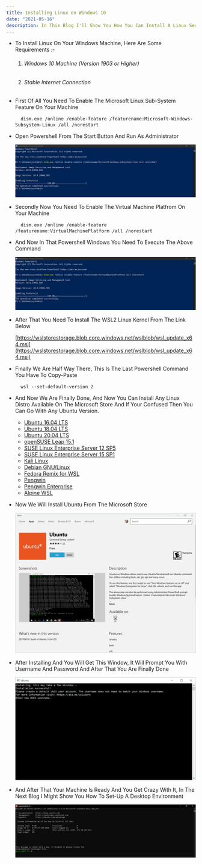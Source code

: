```yaml
---
title: Installing Linux on Windows 10
date: "2021-05-16"
description: In This Blog I'll Show You How You Can Install A Linux Server Inside Your Windows Machine. 
---
```


- To Install Linux On Your Windows Machine, Here Are Some Requirements :-

    1. ###### Windows 10 Machine (Version 1903 or Higher)
    2. ###### Stable Internet Connection

* First Of All You Need To Enable The Microsoft Linux Sub-System Feature On Your Machine
    
        dism.exe /online /enable-feature /featurename:Microsoft-Windows-Subsystem-Linux /all /norestart
        
* Open Powershell From The Start Button And Run As Administrator  

    ![](2.1.png)

* Secondly Now You Need To Enable The Virtual Machine Platfrom On Your Machine
        
        dism.exe /online /enable-feature /featurename:VirtualMachinePlatform /all /norestart

* And Now In That Powershell Windows You Need To Execute The Above Command
    
    ![](3.1.png)

* After That You Need To Install The WSL2 Linux Kernel From The Link Below

    [https://wslstorestorage.blob.core.windows.net/wslblob/wsl_update_x64.msi](https://wslstorestorage.blob.core.windows.net/wslblob/wsl_update_x64.msi)
    
* Finally We Are Half Way There, This Is The Last Powershell Command You Have To Copy-Paste

        wsl --set-default-version 2

* And Now We Are Finally Done, And Now You Can Install Any Linux Distro Available On The Microsoft Store And If Your Confused Then You Can Go With Any Ubuntu Version.
    
    - [Ubuntu 16.04 LTS](https://www.microsoft.com/store/apps/9pjn388hp8c9)
    - [Ubuntu 18.04 LTS](https://www.microsoft.com/store/apps/9N9TNGVNDL3Q)
    - [Ubuntu 20.04 LTS](https://www.microsoft.com/store/apps/9n6svws3rx71)
    - [openSUSE Leap 15.1](https://www.microsoft.com/store/apps/9NJFZK00FGKV)
    - [SUSE Linux Enterprise Server 12 SP5](https://www.microsoft.com/store/apps/9MZ3D1TRP8T1)
    - [SUSE Linux Enterprise Server 15 SP1](https://www.microsoft.com/store/apps/9PN498VPMF3Z)
    - [Kali Linux](https://www.microsoft.com/store/apps/9PKR34TNCV07)
    - [Debian GNU/Linux](https://www.microsoft.com/store/apps/9MSVKQC78PK6)
    - [Fedora Remix for WSL](https://www.microsoft.com/store/apps/9n6gdm4k2hnc)
    - [Pengwin](https://www.microsoft.com/store/apps/9NV1GV1PXZ6P)
    - [Pengwin Enterprise](https://www.microsoft.com/store/apps/9N8LP0X93VCP)
    - [Alpine WSL](https://www.microsoft.com/store/apps/9p804crf0395)
    
* Now We Will Install Ubuntu From The Microsoft Store

    ![](5.png)
    
* After Installing And You Will Get This Window, It Will Prompt You With Username And Password And After That You Are Finally Done  

    ![](6.png)
    
* And After That Your Machine Is Ready And You Get Crazy With It, In The Next Blog I Might Show You How To Set-Up A Desktop Environment

    ![](7.1.png)

    
   
